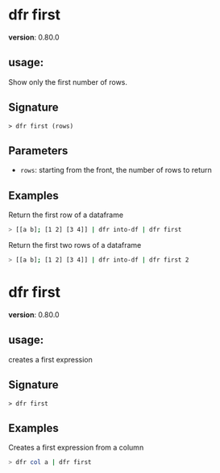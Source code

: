 # dfr first

**version**: 0.80.0

## **usage**:

Show only the first number of rows.

## Signature

`> dfr first (rows)`

## Parameters

- `rows`: starting from the front, the number of rows to return

## Examples

Return the first row of a dataframe

```bash
> [[a b]; [1 2] [3 4]] | dfr into-df | dfr first
```

Return the first two rows of a dataframe

```bash
> [[a b]; [1 2] [3 4]] | dfr into-df | dfr first 2
```

# dfr first

**version**: 0.80.0

## **usage**:

creates a first expression

## Signature

`> dfr first `

## Examples

Creates a first expression from a column

```bash
> dfr col a | dfr first
```
